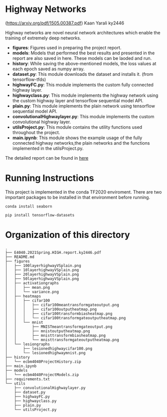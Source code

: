 # Highway Networks
(https://arxiv.org/pdf/1505.00387.pdf)
Kaan Yarali ky2446


Highway networks are novel neural network architectures
which enable the training of extremely deep networks.

* __figures__: Figures used in preparing the project report.
* __models__: Models that performed the best results and presented in the report are also saved in here. These models can be laoded and run. 
* __history__:  While saving the above-mentioned models, the loss values at each epoch saved as numpy array.
* __dataset.py__: This module downloads the dataset and installs it. (from tensorflow-tfds)
* __highwayFC.py__: This module implements the custom fully connected highway layer.
* __highwayclass.py__: This module implements the highway network using the custom highway layer and tensorflow sequential model API.
* __plain.py__: This module implements the plain network using tensorflow sequential model API.
* __convolutionalHighwaylayer.py__: This module implements the custom convolutional highway layer.
* __utilsProject.py__: This module contains the utility functions used throughout the project.
* __main.ipynb__: This module shows the example usage of the fully connected highway networks,the plain networks and the functions implemented in the utilsProject.py.

The detailed report can be found in [here](https://github.com/ecbme4040/e4040-2021spring-project-HIGH-ky2446/blob/main/E4040.2021Spring.HIGH.report.ky2446.pdf)

# Running Instructions

This project is implemented in the conda TF2020 enviroment. There are two important packages to be installed in that environment before running.

```
conda install seaborn

pip install tensorflow-datasets
```

# Organization of this directory
```
.
├── E4040.2021Spring.HIGH.report.ky2446.pdf
├── README.md
├── figures
│   ├── 100layerhighwayVSplain.png
│   ├── 10layerhighwayVSplain.png
│   ├── 20layerhighwayVSplain.png
│   ├── 50layerhighwayVSplain.png
│   ├── activationgraphs
│   │   ├── mean.png
│   │   └── variance.png
│   ├── heatmaps
│   │   ├── cifar100
│   │   │   ├── cifar100meantransformgateoutput.png
│   │   │   ├── cifar100outputheatmap.png
│   │   │   ├── cifar100transformbiasheatmap.png
│   │   │   └── cifar100transformgateoutputheatmap.png
│   │   └── mnist
│   │       ├── MNISTmeantransformgateoutput.png
│   │       ├── mnistoutputheatmap.png
│   │       ├── mnisttransformbiasheatmap.png
│   │       └── mnisttransformgateoutputheatmap.png
│   └── lesiongraphs
│       ├── lesionedhighwaycifar100.png
│       └── lesionedhighwaymnist.png
├── history
│   └── ecbm4040ProjectHistory.zip
├── main.ipynb
├── models
│   └── ecbm4040ProjectModels.zip
├── requirements.txt
└── utils
    ├── convolutionalHighwaylayer.py
    ├── dataset.py
    ├── highwayFC.py
    ├── highwayclass.py
    ├── plain.py
    └── utilsProject.py
```
